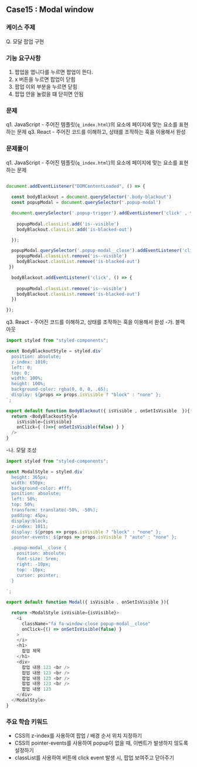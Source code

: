 ## Case15 : Modal window


### 케이스 주제
Q. 모달 팝업 구현


### 기능 요구사항
 1. 팝업을 엽니다를 누르면 팝업이 뜬다.
 2. x 버튼을 누르면 팝업이 닫힘
 3. 팝업 이외 부분을 누르면 닫힘
 4. 팝업 안을 눌렀을 떄 닫히면 안됨

### 문제
q1. JavaScript - 주어진 템플릿(`q_index.html`)의 요소에 페이지에 맞는 요소를 표현하는 문제
q3. React - 주어진 코드를 이해하고, 상태를 조작하는 훅을 이용해서 완성


### 문제풀이
q1. JavaScript - 주어진 템플릿(`q_index.html`)의 요소에 페이지에 맞는 요소를 표현하는 문제
```javascript

document.addEventListener("DOMContentLoaded", () => {
  
  const bodyBlackout = document.querySelector('.body-blackout')
  const popupModal = document.querySelector('.popup-modal')

  document.querySelector('.popup-trigger').addEventListener('click' , function(){
  
    popupModal.classList.add('is--visible')
    bodyBlackout.classList.add('is-blacked-out')

  });

  popupModal.querySelector('.popup-modal__close').addEventListener('click', () => {
    popupModal.classList.remove('is--visible')
    bodyBlackout.classList.remove('is-blacked-out')
 })

  bodyBlackout.addEventListener('click', () => {
    
    popupModal.classList.remove('is--visible')
    bodyBlackout.classList.remove('is-blacked-out')
  })

});

```

q3. React - 주어진 코드를 이해하고, 상태를 조작하는 훅을 이용해서 완성
-가. 블랙 아웃
```javascript
import styled from "styled-components";

const BodyBlackoutStyle = styled.div`
  position: absolute;
  z-index: 1010;
  left: 0;
  top: 0;
  width: 100%;
  height: 100%;
  background-color: rgba(0, 0, 0, .65);
  display: ${props => props.isVisible ? "block" : "none" };
`;

export default function BodyBlackout({ isVisible , onSetIsVisible  }){
  return <BodyBlackoutStyle 
    isVisible={isVisible} 
    onClick={ ()=>{ onSetIsVisible(false) } }
  />
}
```

-나. 모달 조성
```javascript
import styled from "styled-components";

const ModalStyle = styled.div`
  height: 365px;
  width: 650px;
  background-color: #fff;
  position: absolute;
  left: 50%;
  top: 50%;
  transform: translate(-50%, -50%);
  padding: 45px;
  display:block;
  z-index: 1011;
  display: ${props => props.isVisible ? "block" : "none" };
  pointer-events: ${props => props.isVisible ? "auto" : "none" };

  .popup-modal__close {
    position: absolute;
    font-size: 5rem;
    right: -10px;
    top: -10px;
    cursor: pointer;
  }
  
`;

export default function Modal({ isVisible , onSetIsVisible }){

  return <ModalStyle isVisible={isVisible}>
    <i 
      className="fa fa-window-close popup-modal__close"
      onClick={() => onSetIsVisible(false) }
    >  
    </i>
    <h1>
      팝업 제목
    </h1>
    <div>
      팝업 내용 123 <br />
      팝업 내용 123 <br />
      팝업 내용 123 <br />
      팝업 내용 123 <br />
      팝업 내용 123
    </div>
  </ModalStyle>
}
```

### 주요 학습 키워드
- CSS의 z-index를 사용하여 팝업 / 배경 순서 위치 지정하기
- CSS의 pointer-events를 사용하여 popup이 없을 때, 이벤트가 발생하지 않도록 설정하기
- classList를 사용하여 버튼에 click event 발생 시, 팝업 보여주고 닫아주기
